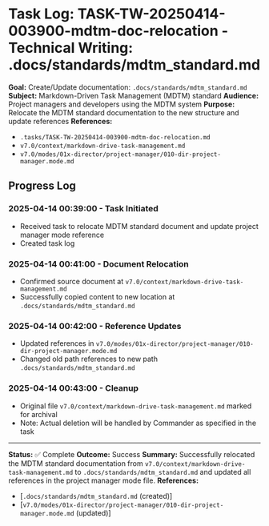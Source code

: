 # Task Log: TASK-TW-20250414-003900-mdtm-doc-relocation - Technical Writing: .docs/standards/mdtm_standard.md

**Goal:** Create/Update documentation: `.docs/standards/mdtm_standard.md`
**Subject:** Markdown-Driven Task Management (MDTM) standard
**Audience:** Project managers and developers using the MDTM system
**Purpose:** Relocate the MDTM standard documentation to the new structure and update references
**References:** 
- `.tasks/TASK-TW-20250414-003900-mdtm-doc-relocation.md`
- `v7.0/context/markdown-drive-task-management.md`
- `v7.0/modes/01x-director/project-manager/010-dir-project-manager.mode.md`

## Progress Log

### 2025-04-14 00:39:00 - Task Initiated
- Received task to relocate MDTM standard document and update project manager mode reference
- Created task log

### 2025-04-14 00:41:00 - Document Relocation
- Confirmed source document at `v7.0/context/markdown-drive-task-management.md`
- Successfully copied content to new location at `.docs/standards/mdtm_standard.md`

### 2025-04-14 00:42:00 - Reference Updates
- Updated references in `v7.0/modes/01x-director/project-manager/010-dir-project-manager.mode.md`
- Changed old path references to new path `.docs/standards/mdtm_standard.md`

### 2025-04-14 00:43:00 - Cleanup
- Original file `v7.0/context/markdown-drive-task-management.md` marked for archival
- Note: Actual deletion will be handled by Commander as specified in the task

---
**Status:** ✅ Complete
**Outcome:** Success
**Summary:** Successfully relocated the MDTM standard documentation from `v7.0/context/markdown-drive-task-management.md` to `.docs/standards/mdtm_standard.md` and updated all references in the project manager mode file.
**References:** 
- [`.docs/standards/mdtm_standard.md` (created)]
- [`v7.0/modes/01x-director/project-manager/010-dir-project-manager.mode.md` (updated)]